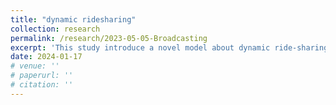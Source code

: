 ```yaml
---
title: "dynamic ridesharing"
collection: research
permalink: /research/2023-05-05-Broadcasting
excerpt: 'This study introduce a novel model about dynamic ride-sharing'
date: 2024-01-17
# venue: ''
# paperurl: ''
# citation: ''
---
```



